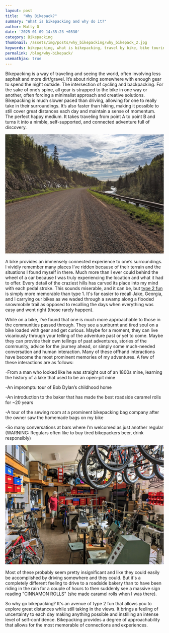 ```yaml
---
layout: post
title:  "Why Bikepack?"
summary: "What is bikepacking and why do it?"
author: Matty O
date: '2025-01-09 14:35:23 +0530'
category: Bikepacking
thumbnail: /assets/img/posts/why_bikepacking/why_bikepack_2.jpg
keywords: bikepacking, what is bikepacking, travel by bike, bike touring
permalink: /blog/why-bikepack/
usemathjax: true
---
```


  Bikepacking is a way of traveling and seeing the world, often involving less asphalt and more dirt/gravel. It’s about riding somewhere with enough gear to spend the night outside. The intersection of cycling and backpacking. For the sake of one’s spine, all gear is strapped to the bike in one way or another, often forcing a minimalist approach and creative solutions. Bikepacking is much slower paced than driving, allowing for one to really take in their surroundings. It’s also faster than hiking, making it possible to still cover great distances each day and maintain a sense of momentum. The perfect happy medium. It takes traveling from point A to point B and turns it into a nimble, self-supported, and connected adventure full of discovery. 

  ![image info](/assets/img/posts/why_bikepacking/why_bikepack_1.jpg)

  A bike provides an immensely connected experience to one’s surroundings. I vividly remember many places I’ve ridden because of their terrain and the situations I found myself in there. Much more than I ever could behind the wheel of a car because I was truly experiencing the location and what it had to offer. Every detail of the craziest hills has carved its place into my mind with each pedal stroke. This sounds miserable, and it can be, but [type 2 fun](https://www.rei.com/blog/climb/fun-scale) is simply more memorable than type 1. It's far easier to recall Jake, Georgia, and I carrying our bikes as we waded through a swamp along a flooded snowmobile trail as opposed to recalling the days when everything was easy and went right (those rarely happen). 
  
  While on a bike, I’ve found that one is much more approachable to those in the communities passed through. They see a sunburnt and tired soul on a bike loaded with gear and get curious. Maybe for a moment, they can live vicariously through your telling of the adventure past or yet to come. Maybe they can provide their own tellings of past adventures, stories of the community, advice for the journey ahead, or simply some much-needed conversation and human interaction. Many of these offhand interactions have become the most prominent memories of my adventures. A few of these interactions are as follows:

  -From a man who looked like he was straight out of an 1800s mine, learning the history of a lake that used to be an open-pit mine
  
  -An impromptu tour of Bob Dylan’s childhood home
  
  -An introduction to the baker that has made the best roadside caramel rolls for ~20 years 
  
  -A tour of the sewing room at a prominent bikepacking bag company after the owner saw the homemade bags on my bike
  
  -So many conversations at bars where I’m welcomed as just another regular (WARNING: Regulars often like to buy tired          bikepackers beer, drink responsibly)

![image info](/assets/img/posts/why_bikepacking/cedaro.jpg)
  
Most of these probably seem pretty insignificant and like they could easily be accomplished by driving somewhere and they could. But it's a completely different feeling to drive to a roadside bakery than to have been riding in the rain for a couple of hours to then suddenly see a massive sign reading "CINNAMON ROLLS" (she made caramel rolls when I was there). 

So why go bikepacking? It's an avenue of type 2 fun that allows you to explore great distances while still taking in the views. It brings a feeling of uncertainty to each day making anything possible and instilling an intense level of self-confidence. Bikepacking provides a degree of approachability that allows for the most memorable of connections and experiences. 


